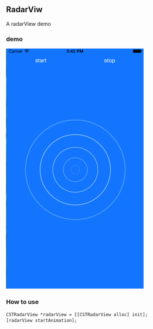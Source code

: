 ## RadarViw

A radarView demo

### demo
![](snap.gif)

### How to use

```objc
CSTRadarView *radarView = [[CSTRadarView alloc] init];
[radarView startAnimation];
```

